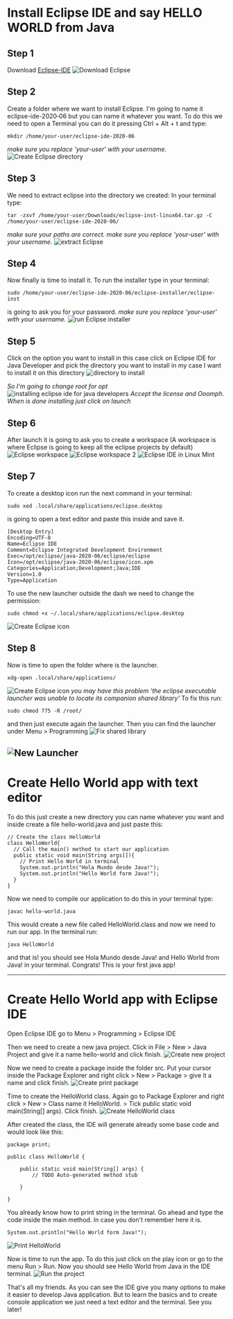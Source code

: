 # Install Eclipse IDE and say HELLO WORLD from Java
## Step 1
Download [Eclipse-IDE](https://www.eclipse.org/downloads/)
![Download Eclipse](/img/download-eclipse.gif)

## Step 2
Create a folder where we want to install Eclipse. I'm going to name it eclipse-ide-2020‑06 but you can name it whatever you want.
To do this we need to open a Terminal you can do it pressing Ctrl + Alt + t
and type:
```
mkdir /home/your-user/eclipse-ide-2020‑06
```
*make sure you replace 'your-user' with your username.*
![Create Eclipse directory](/img/create-eclipse-folder.gif)

## Step 3
We need to extract eclipse into the directory we created:
In your terminal type:
```
tar -zxvf /home/your-user/Downloads/eclipse-inst-linux64.tar.gz -C /home/your-user/eclipse-ide-2020-06/
```
*make sure your paths are correct.*
*make sure you replace 'your-user' with your username.*
![extract Eclipse](/img/extract-eclipse.gif)

## Step 4
Now finally is time to install it. To run the installer type in your terminal:
```
sudo /home/your-user/eclipse-ide-2020-06/eclipse-installer/eclipse-inst
```
is going to ask you for your password.
*make sure you replace 'your-user' with your username.*
![run Eclipse installer](/img/run-eclipse-installer.gif)

## Step 5
Click on the option you want to install in this case click on Eclipse IDE for Java Developer and pick the directory you want to install in my case I want to install it on this directory
![directory to install](/img/directory-to-install.png)

*So I'm going to change root for opt*
![installing eclipse ide for java developers](/img/installing-eclipse-ide-java-developer.gif)
*Accept the license and Ooomph. When is done installing just click on launch*

## Step 6
After launch it is going to ask you to create a workspace (A workspace is where Eclipse is going to keep all the eclipse projects by default)
![Eclipse workspace](/img/create-workspace.gif)
![Eclipse workspace 2](/img/create-workspace-2.gif)
![Eclipse IDE in Linux Mint](/img/eclipse-for-linux-mint.gif)

## Step 7

To create a desktop icon run the next command in your terminal:
```
sudo xed .local/share/applications/eclipse.desktop
```

is going to open a text editor and paste this inside and save it.
```
[Desktop Entry]
Encoding=UTF-8
Name=Eclipse IDE
Comment=Eclipse Integrated Development Environment
Exec=/opt/eclipse/java-2020-06/eclipse/eclipse
Icon=/opt/eclipse/java-2020-06/eclipse/icon.xpm
Categories=Application;Development;Java;IDE
Version=1.0
Type=Application
```

To use the new launcher outside the dash we need to change the permission:
```
sudo chmod +x ~/.local/share/applications/eclipse.desktop
```
![Create Eclipse icon](/img/create-desktop-icon.gif)

## Step 8

Now is time to open the folder where is the launcher.
```
xdg-open .local/share/applications/
```
![Create Eclipse icon](/img/open-launcher-folder.gif)
*you may have this problem 'the eclipse executable launcher was unable to locate its companion shared library'*
To fix this run:
```
sudo chmod 775 -R /root/
```
and then just execute again the launcher. Then you can find the launcher under Menu > Programming
![Fix shared library](/img/fix-shared-library.gif)

![New Launcher](/img/new-launcher.gif)
-----
# Create Hello World app with text editor
To do this just create a new directory you can name whatever you want and inside create a file hello-world.java and just paste this:
```
// Create the class HelloWorld
class HelloWorld{
  // Call the main() method to start our application
  public static void main(String args[]){
    // Print Hello World in terminal
    System.out.println("Hola Mundo desde Java!");
    System.out.println("Hello World form Java!");
  }
}
```

Now we need to compile our application to do this in your terminal type:
```
javac hello-world.java
```

This would create a new file called HelloWorld.class and now we need to run our app. In the terminal run:
```
java HelloWorld
```

and that is! you should see Hola Mundo desde Java! and Hello World from Java! in your terminal. Congrats! This is your first java app!

____________
# Create Hello World app with Eclipse IDE
Open Eclipse IDE go to Menu > Programming > Eclipse IDE

Then we need to create a new java project. Click in File > New > Java Project and give it a name hello-world and click finish.
![Create new project](/img/create-hello-world-app.gif)

Now we need to create a package inside the folder src. Put your cursor inside the Package Explorer and right click > New > Package > give it a name and click finish.
![Create print package](/img/create-print-package.gif)

Time to create the HelloWorld class. Again go to Package Explorer and right click > New > Class name it HelloWorld. > Tick public static void main(String[] args). Click finish.
![Create HelloWorld class](/img/create-helloworld-class.gif)

After created the class, the IDE will generate already some base code and would look like this:
```
package print;

public class HelloWorld {

	public static void main(String[] args) {
		// TODO Auto-generated method stub

	}

}
```

You already know how to print string in the terminal. Go ahead and type the code inside the main method. In case you don't remember here it is.
```
System.out.println("Hello World form Java!");
```
![Print HelloWorld](/img/print-hello-world.gif)

Now is time to run the app. To do this just click on the play icon or go to the menu Run > Run. Now you should see Hello World from Java in the IDE terminal.
![Run the project](/img/run-the-project.gif)

That's all my friends. As you can see the IDE give you many options to make it easier to develop Java application. But to learn the basics and to create console application we just need a text editor and the terminal. See you later!
